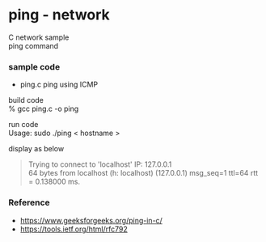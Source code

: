 ping - network
===============

C network sample <br/>
ping command <br/>

### sample code
- ping.c
ping using ICMP <br/>


build code  <br/>
% gcc ping.c -o ping <br/>

run code <br/>
Usage: sudo ./ping \< hostname \>   <br/>

display as below <br/>
> Trying to connect to 'localhost' IP: 127.0.0.1 <br/>
> 64 bytes from localhost (h: localhost) (127.0.0.1) msg_seq=1 ttl=64 rtt = 0.138000 ms. <br/>


### Reference <br/>
-  https://www.geeksforgeeks.org/ping-in-c/
- https://tools.ietf.org/html/rfc792

